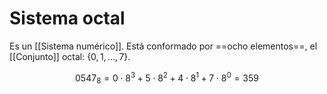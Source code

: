 # Sistema octal

Es un [[Sistema numérico]]. Está conformado por ==ocho elementos==, el [[Conjunto]] octal: $\{0,1,\dots, 7\}$.

$$
0547_8 = 0 \cdot 8^3 + 5 \cdot 8^2 + 4 \cdot 8^1 + 7 \cdot 8^0 = 359
$$
